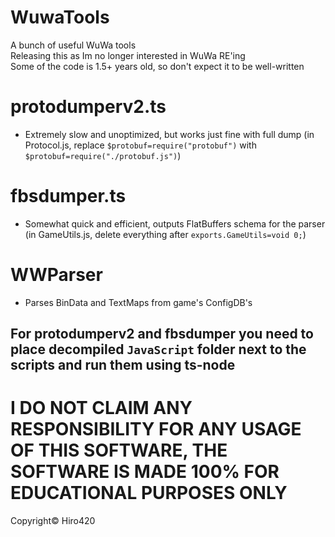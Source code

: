 # WuwaTools
A bunch of useful WuWa tools\
Releasing this as Im no longer interested in WuWa RE'ing\
Some of the code is 1.5+ years old, so don't expect it to be well-written

# protodumperv2.ts
- Extremely slow and unoptimized, but works just fine with full dump (in Protocol.js, replace `$protobuf=require("protobuf")` with `$protobuf=require("./protobuf.js")`)
# fbsdumper.ts
- Somewhat quick and efficient, outputs FlatBuffers schema for the parser (in GameUtils.js, delete everything after `exports.GameUtils=void 0;`)
# WWParser
- Parses BinData and TextMaps from game's ConfigDB's

## For protodumperv2 and fbsdumper you need to place decompiled `JavaScript` folder next to the scripts and run them using ts-node

# I DO NOT CLAIM ANY RESPONSIBILITY FOR ANY USAGE OF THIS SOFTWARE, THE SOFTWARE IS MADE 100% FOR EDUCATIONAL PURPOSES ONLY

Copyright© Hiro420